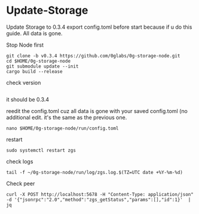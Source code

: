 # Update-Storage

Update Storage to 0.3.4
export config.toml before start because if u do this guide. All data is gone.

Stop Node first

```rm -rf /root/0g-storage-node
git clone -b v0.3.4 https://github.com/0glabs/0g-storage-node.git
cd $HOME/0g-storage-node
git submodule update --init
cargo build --release
```


check version

```$HOME/0g-storage-node/target/release/zgs_node --version
```

it should be 0.3.4

reedit the config.toml cuz all data is gone with your saved config.toml (no additional edit. it's the same as the previous one.

```nano $HOME/0g-storage-node/run/config.toml```


restart

```sudo systemctl restart zgs```


check logs

```tail -f ~/0g-storage-node/run/log/zgs.log.$(TZ=UTC date +%Y-%m-%d)```


Check peer

```curl -X POST http://localhost:5678 -H "Content-Type: application/json" -d '{"jsonrpc":"2.0","method":"zgs_getStatus","params":[],"id":1}'  | jq```
 
